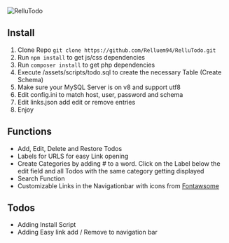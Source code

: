 ![RelluTodo](https://img.relluem94.de/logos/rellutodo.png)

## Install
1. Clone Repo ```git clone https://github.com/Relluem94/RelluTodo.git``` 
1. Run ```npm install``` to get js/css dependencies
1. Run ```composer install``` to get php dependencies
1. Execute /assets/scripts/todo.sql to create the necessary Table (Create Schema)
1. Make sure your MySQL Server is on v8 and support utf8
1. Edit config.ini to match host, user, password and schema
1. Edit links.json add edit or remove entries
1. Enjoy

## Functions
* Add, Edit, Delete and Restore Todos
* Labels for URLS for easy Link opening
* Create Categories by adding # to a word. Click on the Label below the edit field and all Todos with the same category getting displayed
* Search Function
* Customizable Links in the Navigationbar with icons from [Fontawsome](https://fontawesome.com/icons?d=gallery)

## Todos
* Adding Install Script
* Adding Easy link add / Remove to navigation bar
